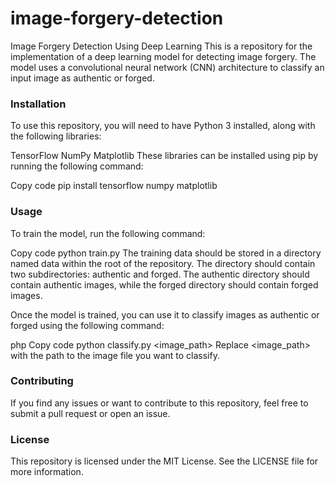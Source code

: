 # image-forgery-detection

Image Forgery Detection Using Deep Learning
This is a repository for the implementation of a deep learning model for detecting image forgery. The model uses a convolutional neural network (CNN) architecture to classify an input image as authentic or forged.

### Installation
To use this repository, you will need to have Python 3 installed, along with the following libraries:

TensorFlow
NumPy
Matplotlib
These libraries can be installed using pip by running the following command:

Copy code
pip install tensorflow numpy matplotlib
### Usage
To train the model, run the following command:

Copy code
python train.py
The training data should be stored in a directory named data within the root of the repository. The directory should contain two subdirectories: authentic and forged. The authentic directory should contain authentic images, while the forged directory should contain forged images.

Once the model is trained, you can use it to classify images as authentic or forged using the following command:

php
Copy code
python classify.py <image_path>
Replace <image_path> with the path to the image file you want to classify.

### Contributing
If you find any issues or want to contribute to this repository, feel free to submit a pull request or open an issue.

### License
This repository is licensed under the MIT License. See the LICENSE file for more information.
